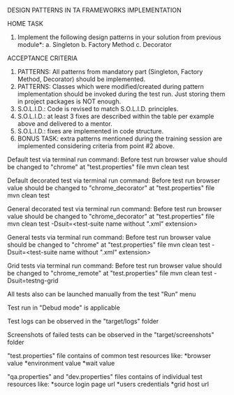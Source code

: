 DESIGN PATTERNS IN TA FRAMEWORKS IMPLEMENTATION

HOME TASK
1.	Implement the following design patterns in your solution from previous module*:
a.	Singleton
b.	Factory Method
c.	Decorator

ACCEPTANCE CRITERIA
1.	PATTERNS: All patterns from mandatory part (Singleton, Factory Method, Decorator) should be implemented.
2.	PATTERNS: Classes which were modified/created during pattern implementation should be invoked during the test run. Just storing them in project packages is NOT enough.
3.	S.O.L.I.D.: Code is revised to match S.O.L.I.D. principles. 
4.	S.O.L.I.D.: at least 3 fixes are described within the table per example above and delivered to a mentor.
5.	S.O.L.I.D.: fixes are implemented in code structure. 
6.	BONUS TASK: extra patterns mentioned during the training session are implemented considering criteria from point #2 above.



Default test via terminal run command:
Before test run browser value should be changed to "chrome" at "test.properties" file
mvn clean test

Default decorated test via terminal run command:
Before test run browser value should be changed to "chrome_decorator" at "test.properties" file
mvn clean test

General decorated test via terminal run command:
Before test run browser value should be changed to "chrome_decorator" at "test.properties" file
mvn clean test -Dsuit=<test-suite name without ".xml" extension>

General tests via terminal run command:
Before test run browser value should be changed to "chrome" at "test.properties" file
mvn clean test -Dsuit=<test-suite name without ".xml" extension>

Grid tests via terminal run command:
Before test run browser value should be changed to "chrome_remote" at "test.properties" file
mvn clean test -Dsuit=testng-grid

All tests also can be launched manually from the test "Run" menu

Test run in "Debud mode" is applicable

Test logs can be observed in the "target/logs" folder

Screenshots of failed tests can be observed in the "target/screenshots" folder

"test.properties" file contains of common test resources like:
*browser value
*environment value
*wait value

"qa.properties" and "dev.properties" files contains of individual test resources like:
*source login page url
*users credentials
*grid host url